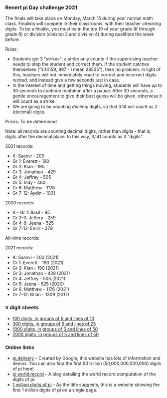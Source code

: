 ### Renert pi Day challenge 2021

The finals will take place on Monday, March 15 during your normal math class. Finalists will compete in their classrooms, with their teacher checking digits. To be a finalist, you must be in the top 10 of your grade (K through grade 6) or division (division 3 and division 4) during qualifiers the week before.

Rules:
- Students get 3 "strikes": a strike only counts if the supervising teacher needs to stop the student and correct them. If the student catches themselves ("3.14159, 897 - I mean 26535"), then no problem. In light of this, teachers will not immediately react to correct and incorrect digits recited, and instead give a few seconds just in case.
- In the interest of time and getting things moving, students will have up to 30 seconds to continue recitation after a pause. After 30 seconds, a gentle encouragement to give their best guess will be given, otherwise it will count as a strike.
- We are going to be counting *decimal* digits, so that 3.14 will count as 2 (decimal) digits.

Prizes: To be determined

<!--
 * 1 mini-bag of skittles for every 50 digits recited
 * A Kinder egg for the first 100 digits (K-div 1) or 200 digits (div 2+)
 * 1 Kinder egg may be traded for 4 mini-bags of skittles
-->

<!--
K - Gr 1
Gr 2-3
Gr 4-6
Gr 7-12
-->

Note: all records are counting decimal digits, rather than digits - that is, digits after the decimal place. In this way, 3.141 counts as 3 "digits".

2021 records:
 * K: Saanvi - 200
 * Gr 1: Everett - 190
 * Gr 2: Kian - 190
 * Gr 3: Jonathan - 429
 * Gr 4: Jeffrey - 505
 * Gr 5: Indy - 460
 * Gr 6: Matthew - 1176
 * Gr 7-12: Aydin - 1001

2020 records:

 * K - Gr 1: Basil - 95
 * Gr 2-3: Jeffery - 259
 * Gr 4-6: Jeena - 525
 * Gr 7-12: Emiri - 379

All-time records:

2021 records:
 * K: Saanvi - 200 (2021)
 * Gr 1: Everett - 190 (2021)
 * Gr 2: Kian - 190 (2021)
 * Gr 3: Jonathan - 429 (2021)
 * Gr 4: Jeffrey - 505 (2021)
 * Gr 5: Jeena - 525 (2020)
 * Gr 6: Matthew - 1176 (2021)
 * Gr 7-12: Brian - 1309 (2017)

<!--
 * K - Gr 1: Basil - 95 (2020)
 * Gr 2-3: Jeffery - 259 (2020)
 * Gr 4-6: Jeena - 525 (2020)
 * Gr 7-12: Brian - 1309 (2017)
-->

### &pi; digit sheets
  * <a href="https://vchan2.github.io/pi/pi_100_10.pdf"> 100 digits, in groups of 5 and lines of 10 </a>
  * <a href="https://vchan2.github.io/pi/pi_300_25.pdf"> 300 digits, in groups of 5 and lines of 25 </a>
  * <a href="https://vchan2.github.io/pi/pi_1000_50.pdf"> 1000 digits, in groups of 5 and lines of 50 </a>
  * <a href="https://vchan2.github.io/pi/pi_2000_50.pdf"> 2000 digits, in groups of 5 and lines of 50 </a>

### Online links
   * <a href="https://pi.delivery/">pi.delivery</a> - Created by Google, this website has lots of information and demos. You can also find the first 50 trillion (50,000,000,000,000) digits of pi here!
   * <a href="https://blog.timothymullican.com/calculating-pi-my-attempt-breaking-pi-record">pi world record</a> - A blog detailing the world record computation of the digits of pi.
   * <a href="https://www.piday.org/million/">1 million digits of pi</a> - As the title suggests, this is a website showing the first 1 million digits of pi on a single page.
